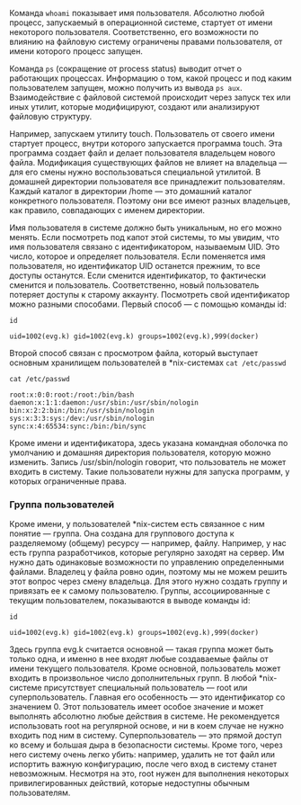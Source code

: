 Команда `whoami` показывает имя пользователя. 
Абсолютно любой процесс, запускаемый в операционной системе, стартует от имени некоторого пользователя. Соответственно, его возможности по влиянию на файловую систему ограничены правами пользователя, от имени которого процесс запущен.

Команда `ps` (сокращение от process status) выводит отчет о работающих процессах. Информацию о том, какой процесс и под каким пользователем запущен, можно получить из вывода `ps aux`.
Взаимодействие с файловой системой происходит через запуск тех или иных утилит, которые модифицируют, создают или анализируют файловую структуру.

Например, запускаем утилиту touch. Пользователь от своего имени стартует процесс, внутри которого запускается программа touch. Эта программа создает файл и делает пользователя владельцем нового файла.
Модификация существующих файлов не влияет на владельца — для его смены нужно воспользоваться специальной утилитой. В домашней директории пользователя все принадлежит пользователям. Каждый каталог в директории /home — это домашний каталог конкретного пользователя. Поэтому они все имеют разных владельцев, как правило, совпадающих с именем директории.

Имя пользователя в системе должно быть уникальным, но его можно менять. Если посмотреть под капот этой системы, то мы увидим, что имя пользователя связано с идентификатором, называемым UID. Это число, которое и определяет пользователя. Если поменяется имя пользователя, но идентификатор UID останется прежним, то все доступы останутся. Если сменится идентификатор, то фактически сменится и пользователь. Соответственно, новый пользователь потеряет доступы к старому аккаунту.
Посмотреть свой идентификатор можно разными способами. Первый способ — с помощью команды id:
```
id

uid=1002(evg.k) gid=1002(evg.k) groups=1002(evg.k),999(docker)

```
Второй способ связан с просмотром файла, который выступает основным хранилищем пользователей в *nix-системах `cat /etc/passwd`
```
cat /etc/passwd

root:x:0:0:root:/root:/bin/bash
daemon:x:1:1:daemon:/usr/sbin:/usr/sbin/nologin
bin:x:2:2:bin:/bin:/usr/sbin/nologin
sys:x:3:3:sys:/dev:/usr/sbin/nologin
sync:x:4:65534:sync:/bin:/bin/sync
```
Кроме имени и идентификатора, здесь указана командная оболочка по умолчанию и домашняя директория пользователя, которую можно изменить. Запись /usr/sbin/nologin говорит, что пользователь не может входить в систему. Такие пользователи нужны для запуска программ, у которых ограниченные права.

### Группа пользователей
Кроме имени, у пользователей *nix-систем есть связанное с ним понятие — группа. Она создана для группового доступа к разделяемому (общему) ресурсу — например, файлу.
Например, у нас есть группа разработчиков, которые регулярно заходят на сервер. Им нужно дать одинаковые возможности по управлению определенными файлами. Владелец у файла ровно один, поэтому мы не можем решить этот вопрос через смену владельца. Для этого нужно создать группу и привязать ее к самому пользователю.
Группы, ассоциированные с текущим пользователем, показываются в выводе команды id:
```
id

uid=1002(evg.k) gid=1002(evg.k) groups=1002(evg.k),999(docker)
```
Здесь группа evg.k считается основной — такая группа может быть только одна, и именно в нее входят любые создаваемые файлы от имени текущего пользователя. Кроме основной, пользователь может входить в произвольное число дополнительных групп.
В любой *nix-системе присутствует специальный пользователь — root или суперпользователь. Главная его особенность — это идентификатор со значением 0. Этот пользователь имеет особое значение и может выполнять абсолютно любые действия в системе. Не рекомендуется использовать root на регулярной основе, и ни в коем случае не нужно входить под ним в систему. Суперпользователь — это прямой доступ ко всему и большая дыра в безопасности системы. Кроме того, через него систему очень легко убить: например, удалить не тот файл или испортить важную конфигурацию, после чего вход в систему станет невозможным.
Несмотря на это, root нужен для выполнения некоторых привилегированных действий, которые недоступны обычным пользователям.

